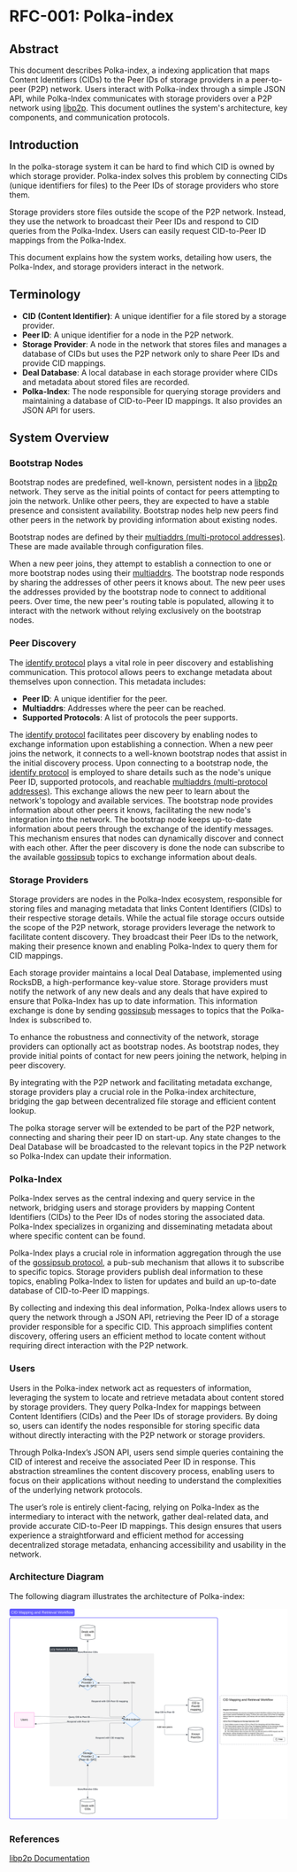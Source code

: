 # RFC-001: Polka-index

## Abstract

This document describes Polka-index, a indexing application that maps Content Identifiers (CIDs) to the Peer IDs of storage providers in a peer-to-peer (P2P) network. Users interact with Polka-index through a simple JSON API, while Polka-Index communicates with storage providers over a P2P network using [libp2p](https://docs.libp2p.io/). This document outlines the system's architecture, key components, and communication protocols.

## Introduction

In the polka-storage system it can be hard to find which CID is owned by which storage provider. Polka-index solves this problem by connecting CIDs (unique identifiers for files) to the Peer IDs of storage providers who store them.

Storage providers store files outside the scope of the P2P network. Instead, they use the network to broadcast their Peer IDs and respond to CID queries from the Polka-Index. Users can easily request CID-to-Peer ID mappings from the Polka-Index.

This document explains how the system works, detailing how users, the Polka-Index, and storage providers interact in the network.

## Terminology

- **CID (Content Identifier)**: A unique identifier for a file stored by a storage provider.
- **Peer ID**: A unique identifier for a node in the P2P network.
- **Storage Provider**: A node in the network that stores files and manages a database of CIDs but uses the P2P network only to share Peer IDs and provide CID mappings.
- **Deal Database**: A local database in each storage provider where CIDs and metadata about stored files are recorded.
- **Polka-Index**: The node responsible for querying storage providers and maintaining a database of CID-to-Peer ID mappings. It also provides an JSON API for users.

## System Overview

### Bootstrap Nodes

Bootstrap nodes are predefined, well-known, persistent nodes in a [libp2p](https://docs.libp2p.io/) network. They serve as the initial points of contact for peers attempting to join the network. Unlike other peers, they are expected to have a stable presence and consistent availability. Bootstrap nodes help new peers find other peers in the network by providing information about existing nodes.

Bootstrap nodes are defined by their [multiaddrs (multi-protocol addresses)](https://github.com/libp2p/specs/blob/master/addressing/README.md#multiaddr-in-libp2p). These are made available through configuration files.

When a new peer joins, they attempt to establish a connection to one or more bootstrap nodes using their [multiaddrs](https://github.com/libp2p/specs/blob/master/addressing/README.md#multiaddr-in-libp2p). The bootstrap node responds by sharing the addresses of other peers it knows about. The new peer uses the addresses provided by the bootstrap node to connect to additional peers. Over time, the new peer's routing table is populated, allowing it to interact with the network without relying exclusively on the bootstrap nodes.

### Peer Discovery

The [identify protocol](https://github.com/libp2p/specs/blob/master/identify/README.md#identify-v100) plays a vital role in peer discovery and establishing communication. This protocol allows peers to exchange metadata about themselves upon connection. This metadata includes:

- **Peer ID**: A unique identifier for the peer.
- **Multiaddrs**: Addresses where the peer can be reached.
- **Supported Protocols**: A list of protocols the peer supports.

The [identify protocol](https://github.com/libp2p/specs/blob/master/identify/README.md#identify-v100) facilitates peer discovery by enabling nodes to exchange information upon establishing a connection. When a new peer joins the network, it connects to a well-known bootstrap nodes that assist in the initial discovery process. Upon connecting to a bootstrap node, the [identify protocol](https://github.com/libp2p/specs/blob/master/identify/README.md#identify-v100) is employed to share details such as the node's unique Peer ID, supported protocols, and reachable [multiaddrs (multi-protocol addresses)](https://github.com/libp2p/specs/blob/master/addressing/README.md#multiaddr-in-libp2p). This exchange allows the new peer to learn about the network's topology and available services. The bootstrap node provides information about other peers it knows, facilitating the new node's integration into the network. The bootstrap node keeps up-to-date information about peers through the exchange of the identify messages. This mechanism ensures that nodes can dynamically discover and connect with each other. After the peer discovery is done the node can subscribe to the available [gossipsub](https://github.com/libp2p/specs/blob/master/pubsub/gossipsub/README.md) topics to exchange information about deals.

### Storage Providers

Storage providers are nodes in the Polka-Index ecosystem, responsible for storing files and managing metadata that links Content Identifiers (CIDs) to their respective storage details. While the actual file storage occurs outside the scope of the P2P network, storage providers leverage the network to facilitate content discovery. They broadcast their Peer IDs to the network, making their presence known and enabling Polka-Index to query them for CID mappings.

Each storage provider maintains a local Deal Database, implemented using RocksDB, a high-performance key-value store. Storage providers must notify the network of any new deals and any deals that have expired to ensure that Polka-Index has up to date information. This information exchange is done by sending [gossipsub](https://github.com/libp2p/specs/blob/master/pubsub/gossipsub/README.md) messages to topics that the Polka-Index is subscribed to.

To enhance the robustness and connectivity of the network, storage providers can optionally act as bootstrap nodes. As bootstrap nodes, they provide initial points of contact for new peers joining the network, helping in peer discovery.

By integrating with the P2P network and facilitating metadata exchange, storage providers play a crucial role in the Polka-index architecture, bridging the gap between decentralized file storage and efficient content lookup.

The polka storage server will be extended to be part of the P2P network, connecting and sharing their peer ID on start-up. Any state changes to the Deal Database will be broadcasted to the relevant topics in the P2P network so Polka-Index can update their information.

### Polka-Index

Polka-Index serves as the central indexing and query service in the network, bridging users and storage providers by mapping Content Identifiers (CIDs) to the Peer IDs of nodes storing the associated data. Polka-Index specializes in organizing and disseminating metadata about where specific content can be found.

Polka-Index plays a crucial role in information aggregation through the use of the [gossipsub protocol](https://github.com/libp2p/specs/blob/master/pubsub/gossipsub/README.md), a pub-sub mechanism that allows it to subscribe to specific topics. Storage providers publish deal information to these topics, enabling Polka-Index to listen for updates and build an up-to-date database of CID-to-Peer ID mappings.

By collecting and indexing this deal information, Polka-Index allows users to query the network through a JSON API, retrieving the Peer ID of a storage provider responsible for a specific CID. This approach simplifies content discovery, offering users an efficient method to locate content without requiring direct interaction with the P2P network.

### Users

Users in the Polka-index network act as requesters of information, leveraging the system to locate and retrieve metadata about content stored by storage providers. They query Polka-Index for mappings between Content Identifiers (CIDs) and the Peer IDs of storage providers. By doing so, users can identify the nodes responsible for storing specific data without directly interacting with the P2P network or storage providers.

Through Polka-Index’s JSON API, users send simple queries containing the CID of interest and receive the associated Peer ID in response. This abstraction streamlines the content discovery process, enabling users to focus on their applications without needing to understand the complexities of the underlying network protocols.

The user’s role is entirely client-facing, relying on Polka-Index as the intermediary to interact with the network, gather deal-related data, and provide accurate CID-to-Peer ID mappings. This design ensures that users experience a straightforward and efficient method for accessing decentralized storage metadata, enhancing accessibility and usability in the network.

### Architecture Diagram

The following diagram illustrates the architecture of Polka-index:

![architecture](assets/Polka-indexer.svg)

### References

[libp2p Documentation](https://docs.libp2p.io/)
